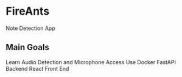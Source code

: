 # FireAnts
Note Detection App

## Main Goals
Learn Audio Detection and Microphone Access
Use Docker
FastAPI Backend
React Front End
